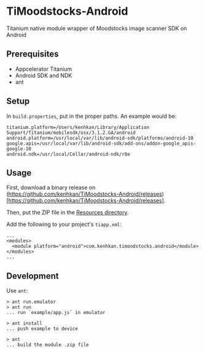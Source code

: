 # TiMoodstocks-Android

Titanium native module wrapper of Moodstocks image scanner SDK on Android

## Prerequisites

* Appcelerator Titanium
* Android SDK and NDK
* ant

## Setup

In `build.properties`, put in the proper paths. An example would be:

    titanium.platform=/Users/kenhkan/Library/Application Support/Titanium/mobilesdk/osx/3.1.2.GA/android
    android.platform=/usr/local/var/lib/android-sdk/platforms/android-10
    google.apis=/usr/local/var/lib/android-sdk/add-ons/addon-google_apis-google-10
    android.ndk=/usr/local/Cellar/android-ndk/r8e

## Usage

First, download a binary release on
(https://github.com/kenhkan/TiMoodstocks-Android/releases)[https://github.com/kenhkan/TiMoodstocks-Android/releases].

Then, put the ZIP file in the [Resources
directory](http://docs.appcelerator.com/titanium/3.0/#!/guide/Using_a_Module-section-30082372_UsingaModule-Installingamoduleforasingleproject).

Add the following to your project's `tiapp.xml`:

    ...
    <modules>
      <module platform="android">com.kenhkan.timoodstocks.android</module>
    </modules>
    ...

## Development

Use `ant`:

    > ant run.emulator
    > ant run
    ... run `example/app.js` in emulator

    > ant install
    ... push example to device

    > ant
    ... build the module .zip file
